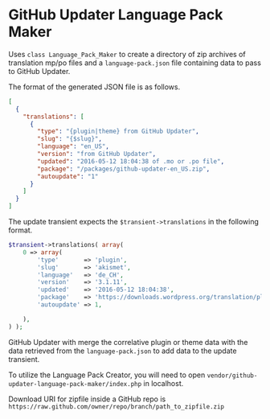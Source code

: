 # GitHub Updater Language Pack Maker

Uses `class Language_Pack_Maker` to create a directory of zip archives of translation mp/po files and a `language-pack.json` file containing data to pass to GitHub Updater.

The format of the generated JSON file is as follows.

```json
[
  {
    "translations": [
      {
        "type": "{plugin|theme} from GitHub Updater",
        "slug": "{$slug}",
        "language": "en_US",
        "version": "from GitHub Updater",
        "updated": "2016-05-12 18:04:38 of .mo or .po file",
        "package": "/packages/github-updater-en_US.zip",
        "autoupdate": "1"
      }
    ]
  }
]

```

The update transient expects the `$transient->translations` in the following format.

```php
$transient->translations( array(
	0 => array(
		'type'       => 'plugin',
		'slug'       => 'akismet',
		'language'   => 'de_CH',
		'version'    => '3.1.11',
		'updated'    => '2016-05-12 18:04:38',
		'package'    => 'https://downloads.wordpress.org/translation/plugin/akismet/3.1.11/de_CH.zip',
		'autoupdate' => 1,

	),
) );
```

GitHub Updater with merge the correlative plugin or theme data with the data retrieved from the `language-pack.json` to add data to the update transient.

To utilize the Language Pack Creator, you will need to open `vendor/github-updater-language-pack-maker/index.php` in localhost.

Download URI for zipfile inside a GitHub repo is `https://raw.github.com/owner/repo/branch/path_to_zipfile.zip`
